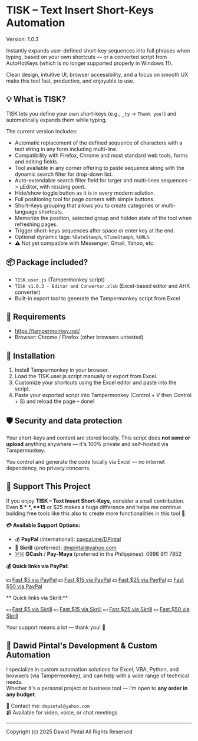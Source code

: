 # TISK – Text Insert Short-Keys Automation

Version: 1.0.3

Instantly expands user-defined short-key sequences into full phrases when typing, based on your own shortcuts — or a converted script from AutoHotKeys (which is no longer supported properly in Windows 11). 

Clean design, intuitive UI, browser accessibility, and a focus on smooth UX make this tool fast, productive, and enjoyable to use.

## 💡 What is TISK?

TISK lets you define your own short-keys (e.g., `_ty` → `Thank you!`) and automatically expands them while typing.

The current version includes:
- Automatic replacement of the defined sequence of characters with a text string in any form including multi-line.
- Compatibility with Firefox, Chrome and most standard web tools, forms and editing fields.
- Tool available in any corner offering to paste sequence along with the dynamic search filter for drop-down list.
- Auto-extendable search filter field for larger and multi-lines sequences -> µEditor, with resizing point.
- Hide/show toggle button as it is in every modern solution.
- Full positioning tool for page corners with simple buttons.
- Short-Keys grouping that allows you to create categories or multi-language shortcuts.
- Memorize the position, selected group and hidden state of the tool when refreshing pages.
- Trigger short-keys sequences after space or enter key at the end.
- Optional dynamic tags: `%DateStamp%`, `%TimeStamp%`, `%URL%`
- ⚠️ Not yet compatible with Messenger, Gmail, Yahoo, etc.

## 📦 Package included?

- `TISK.user.js` (Tampermonkey script)
- `TISK v1.0.3 - Editor and Converter.xlsb` (Excel-based editor and AHK converter)
- Built-in export tool to generate the Tampermonkey script from Excel

## 🧩 Requirements

- https://tampermonkey.net/
- Browser: Chrome / Firefox (other browsers untested)

## 💾 Installation

1. Install Tampermonkey in your browser.
2. Load the TISK.user.js script manually or export from Excel.
3. Customize your shortcuts using the Excel editor and paste into the script.
4. Paste your exported script into Tampermonkey (Control + V then Control + S) and reload the page – done!

## 🛡 Security and data protection

Your short-keys and content are stored locally. This script does **not send or upload** anything anywhere — it's 100% private and self-hosted via Tampermonkey. 

You control and generate the code locally via Excel — no internet dependency, no privacy concerns.

## 🙌 Support This Project

If you enjoy **TISK – Text Insert Short-Keys**, consider a small contribution.
Even **$5**, **$15** or $25 makes a huge difference and helps me continue building free tools like this also to create more functionalities in this tool 🙏.

**💳 Available Support Options:**

- 💰 **PayPal** (international): [paypal.me/DPintal](https://paypal.me/DPintal)
- 📧 **Skrill** (preferred): dmpintal@yahoo.com
- 🇵🇭  **GCash** / **Pay-Maya** (preferred in the Philippines): 0998 911 7852

**💰 Quick links via PayPal:**

💵 [Fast $5 via PayPal](https://www.paypal.com/donate/?business=DPintal&amount=5&currency_code=USD)
💵 [Fast $15 via PayPal](https://www.paypal.com/donate/?business=DPintal&amount=15&currency_code=USD)
💵 [Fast $25 via PayPal](https://www.paypal.com/donate/?business=DPintal&amount=25&currency_code=USD)
💵 [Fast $50 via PayPal](https://www.paypal.com/donate/?business=DPintal&amount=50&currency_code=USD)

** Quick links via Skrill:**

💵 [Fast $5 via Skrill](https://www.skrill.com/app/send.pl?toname=Dawid%20Pintal&to=dmpintal@yahoo.com&amount=5&currency=USD)
💵 [Fast $15 via Skrill](https://www.skrill.com/app/send.pl?toname=Dawid%20Pintal&to=dmpintal@yahoo.com&amount=15&currency=USD)
💵 [Fast $25 via Skrill](https://www.skrill.com/app/send.pl?toname=Dawid%20Pintal&to=dmpintal@yahoo.com&amount=25&currency=USD)
💵 [Fast $50 via Skrill](https://www.skrill.com/app/send.pl?toname=Dawid%20Pintal&to=dmpintal@yahoo.com&amount=50&currency=USD)

Your support means a lot — thank you! 💛

## 💼 Dawid Pintal's Development & Custom Automation

I specialize in custom automation solutions for Excel, VBA, Python, and browsers (via Tampermonkey), and can help with a wide range of technical needs.  
Whether it's a personal project or business tool — I’m open to **any order in any budget**.

📧 Contact me: `dmpintal@yahoo.com`  
📹 Available for video, voice, or chat meetings

---

Copyright (c) 2025 Dawid Pintal
All Rights Reserved
